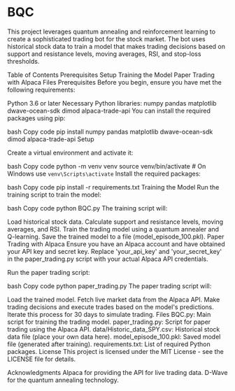 # BQC
This project leverages quantum annealing and reinforcement learning to create a sophisticated trading bot for the stock market. The bot uses historical stock data to train a model that makes trading decisions based on support and resistance levels, moving averages, RSI, and stop-loss thresholds.

Table of Contents
Prerequisites
Setup
Training the Model
Paper Trading with Alpaca
Files
Prerequisites
Before you begin, ensure you have met the following requirements:

Python 3.6 or later
Necessary Python libraries:
numpy
pandas
matplotlib
dwave-ocean-sdk
dimod
alpaca-trade-api
You can install the required packages using pip:

bash
Copy code
pip install numpy pandas matplotlib dwave-ocean-sdk dimod alpaca-trade-api
Setup


Create a virtual environment and activate it:

bash
Copy code
python -m venv venv
source venv/bin/activate   # On Windows use `venv\Scripts\activate`
Install the required packages:

bash
Copy code
pip install -r requirements.txt
Training the Model
Run the training script to train the model:

bash
Copy code
python BQC.py
The training script will:

Load historical stock data.
Calculate support and resistance levels, moving averages, and RSI.
Train the trading model using a quantum annealer and Q-learning.
Save the trained model to a file (model_episode_100.pkl).
Paper Trading with Alpaca
Ensure you have an Alpaca account and have obtained your API key and secret key. Replace 'your_api_key' and 'your_secret_key' in the paper_trading.py script with your actual Alpaca API credentials.

Run the paper trading script:

bash
Copy code
python paper_trading.py
The paper trading script will:

Load the trained model.
Fetch live market data from the Alpaca API.
Make trading decisions and execute trades based on the model's predictions.
Iterate this process for 30 days to simulate trading.
Files
BQC.py: Main script for training the trading model.
paper_trading.py: Script for paper trading using the Alpaca API.
data/Historic_data_SPY.csv: Historical stock data file (place your own data here).
model_episode_100.pkl: Saved model file (generated after training).
requirements.txt: List of required Python packages.
License
This project is licensed under the MIT License - see the LICENSE file for details.

Acknowledgments
Alpaca for providing the API for live trading data.
D-Wave for the quantum annealing technology.
